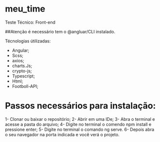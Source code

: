 # meu_time
Teste Técnico: Front-end

##Atenção é necessário tem o @angluar/CLI instalado.

Técnologias útilizadas:
- Angular;
- Scss;
- axios;
- charts.Js;
- crypto-js;
- Typescript;
- Html;
- Footboll-API;


# Passos necessários para instalação:
1- Clonar ou baixar o repositório;
2- Abrir em uma IDe;
3- Abra o terminal e acesse a pasta do arquivo;
4- Digite no terminal o comendo npm install e pressione enter;
5- Digite no terminal o comando ng serve.
6- Depois abra o seu navegador na porta indicada e você verá o projeto.
